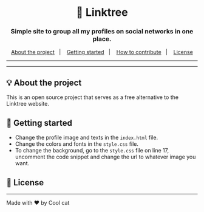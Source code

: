 <h1 align="center">🌲 Linktree</h1>
<h3 align="center">Simple site to group all my profiles on social networks in one place.</h3>



  


<p align="center">
  <a href="#-about-the-project">About the project</a>&nbsp;&nbsp;&nbsp;|&nbsp;&nbsp;&nbsp;
  <a href="#-getting-started">Getting started</a>&nbsp;&nbsp;&nbsp;|&nbsp;&nbsp;&nbsp;
  <a href="#-how-to-contribute">How to contribute</a>&nbsp;&nbsp;&nbsp;|&nbsp;&nbsp;&nbsp;
  <a href="#-license">License</a>
</p>

---



---

## 💡 About the project

This is an open source project that serves as a free alternative to the Linktree website.


## 🚀 Getting started

- Change the profile image and texts in the `index.html` file.
- Change the colors and fonts in the `style.css` file.
- To change the background, go to the `style.css` file on line 17, uncomment the code snippet and change the url to whatever image you want.

## 📝 License



---

Made with ❤️ by Cool cat 